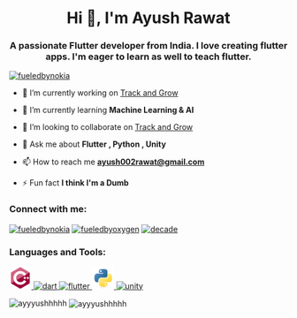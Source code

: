 <h1 align="center">Hi 👋, I'm Ayush Rawat</h1>
<h3 align="center">A passionate Flutter developer from India. I love creating flutter apps. I'm eager to learn as well to teach flutter.</h3>

<p align="left"> <a href="https://twitter.com/fueledbynokia" target="blank"><img src="https://img.shields.io/twitter/follow/fueledbynokia?logo=twitter&style=for-the-badge" alt="fueledbynokia" /></a> </p>

- 🔭 I’m currently working on [Track and Grow](https://play.google.com/store/apps/details?id=com.scarecrowhouse.activity_tracker)

- 🌱 I’m currently learning **Machine Learning & AI**

- 👯 I’m looking to collaborate on [Track and Grow](https://play.google.com/store/apps/details?id=com.scarecrowhouse.activity_tracker)

- 💬 Ask me about **Flutter , Python , Unity**

- 📫 How to reach me **ayush002rawat@gmail.com**

- ⚡ Fun fact **I think I'm a Dumb**

<h3 align="left">Connect with me:</h3>
<p align="left">
<a href="https://twitter.com/fueledbynokia" target="blank"><img align="center" src="https://raw.githubusercontent.com/rahuldkjain/github-profile-readme-generator/master/src/images/icons/Social/twitter.svg" alt="fueledbynokia" height="30" width="40" /></a>
<a href="https://instagram.com/fueledbyoxygen" target="blank"><img align="center" src="https://raw.githubusercontent.com/rahuldkjain/github-profile-readme-generator/master/src/images/icons/Social/instagram.svg" alt="fueledbyoxygen" height="30" width="40" /></a>
<a href="https://www.youtube.com/c/decade" target="blank"><img align="center" src="https://raw.githubusercontent.com/rahuldkjain/github-profile-readme-generator/master/src/images/icons/Social/youtube.svg" alt="decade" height="30" width="40" /></a>
</p>

<h3 align="left">Languages and Tools:</h3>
<p align="left"> <a href="https://www.w3schools.com/cpp/" target="_blank"> <img src="https://raw.githubusercontent.com/devicons/devicon/master/icons/cplusplus/cplusplus-original.svg" alt="cplusplus" width="40" height="40"/> </a> <a href="https://dart.dev" target="_blank"> <img src="https://www.vectorlogo.zone/logos/dartlang/dartlang-icon.svg" alt="dart" width="40" height="40"/> </a> <a href="https://flutter.dev" target="_blank"> <img src="https://www.vectorlogo.zone/logos/flutterio/flutterio-icon.svg" alt="flutter" width="40" height="40"/> </a> <a href="https://www.python.org" target="_blank"> <img src="https://raw.githubusercontent.com/devicons/devicon/master/icons/python/python-original.svg" alt="python" width="40" height="40"/> </a> <a href="https://unity.com/" target="_blank"> <img src="https://www.vectorlogo.zone/logos/unity3d/unity3d-icon.svg" alt="unity" width="40" height="40"/> </a> </p>

<p><img align="left" src="https://github-readme-stats.vercel.app/api/top-langs?username=ayyyushhhhh&show_icons=true&locale=en&layout=compact" alt="ayyyushhhhh" /></p>

<p>&nbsp;<img align="center" src="https://github-readme-stats.vercel.app/api?username=ayyyushhhhh&show_icons=true&locale=en" alt="ayyyushhhhh" /></p>
